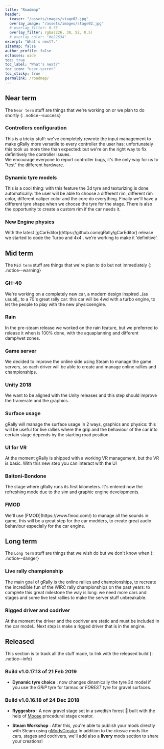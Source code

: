 ```yaml
---
title: "Roadmap"
header:
  teaser: "/assets/images/stage02.jpg"
  overlay_image: "/assets/images/stage02.jpg"
  # overlay_filter: 0.75
  overlay_filter: rgba(226, 38, 52, 0.5)
  # overlay_color: "#e22634"
excerpt: "What's next?."
sitemap: false
author_profile: false
nclasses: wide
toc: true
toc_label: "What's next?"
toc_icon: "user-secret"
toc_sticky: true
permalink: /roadmap/
---
```

## Near term
The `Near term` stuff are things that we're working on or we plan to do shortly
{: .notice--success}

### Controllers configuration
<div id="container86" class="gRally-progress"></div>
This is a tricky stuff: we've completely rewrote the input management to make gRally more versatile to
every controller the user has;
unfortunately this took us more time than expected: but we're on the right way to fix definitively
the controller issues. <br>We encourage everyone to report controller bugs, it's the only way for us to "test" the different hardware.

### Dynamic tyre models
<div id="container84" class="gRally-progress"></div>
This is a cool thing: with this feature the 3d tyre and texturizing is done automatically: the user will be
able to choose a different rim, different rim color, different caliper color and the core do everything.
Finally we'll have a different tyre shape when we choose the tyre for the stage.
There is also the opportunity to create a custom rim if the car needs it.

### New Engine physics
<div id="container82" class="gRally-progress"></div>
With the latest [gCarEditor](https://github.com/gRally/gCarEditor) release we started to code the Turbo and 4x4.. we're working to make it 'definitive'.



## Mid term
The `Mid term` stuff are things that we're plan to do but not immediately
{: .notice--warning}

### GH-40
<div id="container80" class="gRally-progress"></div>
We're working on a completely new car, a modern design inspired _(as usual)_ to a 70's great rally car: this car will be 4wd with a turbo engine, to let the people to play with the new physicsengine.

### Rain
<div id="container66" class="gRally-progress"></div>
In the pre-steam release we worked on the rain feature, but we preferred to release it when is 100% done, 
with the aquaplanning and different damp/wet zones.

### Game server
<div id="container60" class="gRally-progress"></div>
We decided to improve the online side using Steam to manage the game servers, so each driver will be
able to create and manage online rallies and championships.

### Unity 2018
<div id="container56" class="gRally-progress"></div>
We want to be aligned with the Unity releases and this step should improve the framerate and the graphics.

### Surface usage
<div id="container50" class="gRally-progress"></div>
gRally will manage the surface usage in 2 ways, graphics and physics: this will be useful for live rallies
where the grip and the behaviour of the car into certain stage depends by the starting road position.

### UI for VR
<div id="container40" class="gRally-progress"></div>
At the moment gRally is shipped with a working VR management, but the VR is basic.
With this new step you can interact with the UI

### Baitoni-Bondone
<div id="container36" class="gRally-progress"></div>
The stage where gRally runs its first kilometers. It's entered now the refreshing mode due to the sim and graphic engine developments.

### FMOD
<div id="container30" class="gRally-progress"></div>
We'll use [FMOD](https://www.fmod.com/) to manage all the sounds in game, this will be a great step for the
car modders, to create great audio behaviour especially for the car engine.



## Long term
The `Long term` stuff are things that we wish do but we don't know when
{: .notice--danger}

### Live rally championship
<div id="container20" class="gRally-progress"></div>
The main goal of gRally is the online rallies and championships, to recreate the incredible fun of the
WIRC rally championships on the past years: to complete this great milestone the way is long: we need
more cars and stages and some live test rallies to make the server stuff unbreakable.

### Rigged driver and codriver
<div id="container10" class="gRally-progress"></div>
At the moment the driver and the codriver are static and must be included in the car model..
Next step is make a rigged driver that is in the engine.



## Released
This section is to track all the stuff made, to link with the released build
{: .notice--info}

### Build v1.0.17.13 of 21 Feb 2019

- **Dynamic tyre choice** : now changes dinamically the tyre 3d model if you use the *GRIP* tyre for tarmac or *FOREST* tyre for gravel surfaces.

### Build v1.0.16.18 of 24 Dec 2018

- **Ryggesbro** : A new gravel stage set in a swedish forest :evergreen_tree: built with the help of [Moose](https://holymooses.com/PRL/blog.php) procedural stage creator.

- **Steam Workshop** : After this, you're able to publish your mods directly with Steam using [gModsCreator](https://github.com/gRally/dev/wiki/Mods#mods-creation)
  In addition to the _classic_ mods like cars, stages and codrivers, we'll add also a **livery** mods section to share your creations!